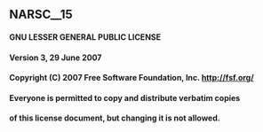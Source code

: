 ## NARSC__15

####    GNU LESSER GENERAL PUBLIC LICENSE
####    Version 3, 29 June 2007

####    Copyright (C) 2007 Free Software Foundation, Inc. <http://fsf.org/>
####    Everyone is permitted to copy and distribute verbatim copies
####    of this license document, but changing it is not allowed.